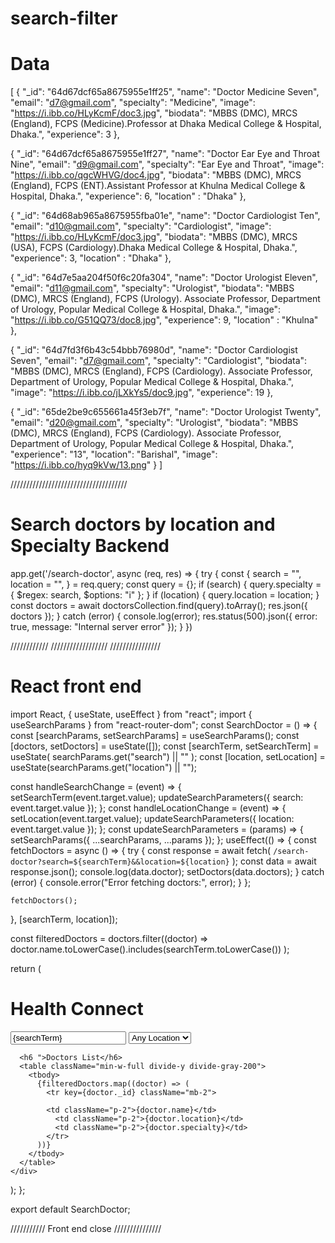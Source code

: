 # search-filter


# Data

[
{
"_id": "64d67dcf65a8675955e1ff25",
"name": "Doctor Medicine Seven",
"email": "d7@gmail.com",
"specialty": "Medicine",
"image": "https://i.ibb.co/HLyKcmF/doc3.jpg",
"biodata": "MBBS (DMC), MRCS (England), FCPS (Medicine).Professor at Dhaka Medical College & Hospital, Dhaka.",
"experience": 3
},

{
"_id": "64d67dcf65a8675955e1ff27",
"name": "Doctor Ear Eye and Throat Nine",
"email": "d9@gmail.com",
"specialty": "Ear Eye and Throat",
"image": "https://i.ibb.co/qgcWHVG/doc4.jpg",
"biodata": "MBBS (DMC), MRCS (England), FCPS (ENT).Assistant Professor at Khulna Medical College & Hospital, Dhaka.",
"experience": 6,
"location" : "Dhaka"
},


{
"_id": "64d68ab965a8675955fba01e",
"name": "Doctor Cardiologist Ten",
"email": "d10@gmail.com",
"specialty": "Cardiologist",
"image": "https://i.ibb.co/HLyKcmF/doc3.jpg",
"biodata": "MBBS (DMC), MRCS (USA), FCPS (Cardiology).Dhaka Medical College & Hospital, Dhaka.",
"experience": 3,
"location" : "Dhaka"
},

{
"_id": "64d7e5aa204f50f6c20fa304",
"name": "Doctor Urologist Eleven",
"email": "d11@gmail.com",
"specialty": "Urologist",
"biodata": "MBBS (DMC), MRCS (England), FCPS (Urology). Associate Professor, Department of Urology, Popular Medical College & Hospital, Dhaka.",
"image": "https://i.ibb.co/G51QQ73/doc8.jpg",
"experience": 9,
"location" : "Khulna"
},


{
"_id": "64d7fd3f6b43c54bbb76980d",
"name": "Doctor Cardiologist Seven",
"email": "d7@gmail.com",
"specialty": "Cardiologist",
"biodata": "MBBS (DMC), MRCS (England), FCPS (Cardiology). Associate Professor, Department of Urology, Popular Medical College & Hospital, Dhaka.",
"image": "https://i.ibb.co/jLXkYs5/doc9.jpg",
"experience": 19
},


{
"_id": "65de2be9c655661a45f3eb7f",
"name": "Doctor Urologist Twenty",
"email": "d20@gmail.com",
"specialty": "Urologist",
"biodata": "MBBS (DMC), MRCS (England), FCPS (Cardiology). Associate Professor, Department of Urology, Popular Medical College & Hospital, Dhaka.",
"experience": "13",
"location": "Barishal",
"image": "https://i.ibb.co/hyq9kVw/13.png"
}
]



/////////////////////////////////////


# Search doctors by location and Specialty Backend
app.get('/search-doctor', async (req, res) => {
  try {
    const {
      search = "",
      location = "",
    } = req.query; 
    const query = {};
    if (search) {
      query.specialty = { $regex: search, $options: "i" };
    }
    if (location) {
      query.location = location;
    }
    const doctors = await doctorsCollection.find(query).toArray();
    res.json({ doctors });
  } catch (error) {
    console.log(error);
    res.status(500).json({ error: true, message: "Internal server error" });
  }
})



////////////      ////////////////// ////////////////

# React front end


import React, { useState, useEffect } from "react";
import { useSearchParams } from "react-router-dom";
const SearchDoctor = () => {
  const [searchParams, setSearchParams] = useSearchParams();
  const [doctors, setDoctors] = useState([]);
  const [searchTerm, setSearchTerm] = useState(
    searchParams.get("search") || ""
  );
  const [location, setLocation] = useState(searchParams.get("location") || "");

  const handleSearchChange = (event) => {
    setSearchTerm(event.target.value);
    updateSearchParameters({ search: event.target.value });
  };
  const handleLocationChange = (event) => {
    setLocation(event.target.value);
    updateSearchParameters({ location: event.target.value });
  };
  const updateSearchParameters = (params) => {
    setSearchParams({ ...searchParams, ...params });
  };
  useEffect(() => {
    const fetchDoctors = async () => {
      try {
        const response = await fetch(
          `/search-doctor?search=${searchTerm}&&location=${location}`
        );
        const data = await response.json();
        console.log(data.doctor);
        setDoctors(data.doctors);
      } catch (error) {
        console.error("Error fetching doctors:", error);
      }
    };

    fetchDoctors();
  }, [searchTerm, location]);

  const filteredDoctors = doctors.filter((doctor) =>
    doctor.name.toLowerCase().includes(searchTerm.toLowerCase())
  );

  return (
    <div className="container mx-auto p-4">
      <h1 className="text-3xl font-bold mb-4">Health Connect</h1>
      <input
        type="text"
        placeholder="Search by Speciality"
        value={searchTerm}
        onChange={handleSearchChange}
        className="border p-2 mb-4"
      />
      <select
        value={location}
        onChange={handleLocationChange}
        className="border p-2 mb-4"
      >
        <option value="">Any Location</option>
        <option value="Dhaka">Dhaka</option>
        <option value="Barishal">Barishal</option>
        <option value="Khulna">Khulna</option>
        <option value="Rajshahi">Rajshahi</option>
        <option value="Sylhet">Sylhet</option>
        <option value="Chittagong">Chittagong</option>
        <option value="Mymensing">Mymensing</option>
        <option value="Rangpur">Rangpur</option>
      </select>

      <h6 ">Doctors List</h6>
      <table className="min-w-full divide-y divide-gray-200">
        <tbody>
          {filteredDoctors.map((doctor) => (
            <tr key={doctor._id} className="mb-2">
          
            <td className="p-2">{doctor.name}</td>
              <td className="p-2">{doctor.location}</td>
              <td className="p-2">{doctor.specialty}</td>
            </tr>
          ))}
        </tbody>
      </table>
    </div>
  );
};

export default SearchDoctor;


/////////// Front end close ///////////////














